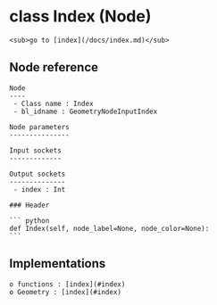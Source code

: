 # class Index (Node)

    <sub>go to [index](/docs/index.md)</sub>
    
## Node reference

    Node
    ----
     - Class name : Index
     - bl_idname : GeometryNodeInputIndex
    
    Node parameters
    ---------------
    
    Input sockets
    -------------
    
    Output sockets
    --------------
     - index : Int
    
    ### Header

    ``` python
    def Index(self, node_label=None, node_color=None):
    ```
    
## Implementations

    o functions : [index](#index)
    o Geometry : [index](#index) 
    
    